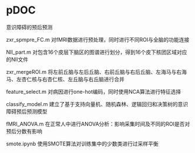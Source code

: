 # pDOC
意识障碍的预后预测

zxr_spmpre_FC.m
对fMRI数据进行预处理，同时进行不同ROI与全脑的功能连接

NII_part.m
对包含16个皮层下脑区的图谱进行划分，得到16个皮下核团区域对应的NII文件

zxr_mergeROI.m
将左前丘脑与左后丘脑、右前丘脑与右后丘脑、左海马与右海马、左杏仁核与右杏仁核、左丘脑与右丘脑进行合并

feature_select.m
对病因进行one-hot编码，同时使用NCA算法进行特征选择

classify_model.m
建立了基于支持向量机、随机森林、逻辑回归和决策树的意识障碍预后预测模型

fMRI_ANOVA.m
在正常人中进行ANOVA分析：影响采集时间及不同的ROI是否对预后分数有影响

smote.ipynb
使用SMOTE算法对训练集中的少数类进行过采样平衡
